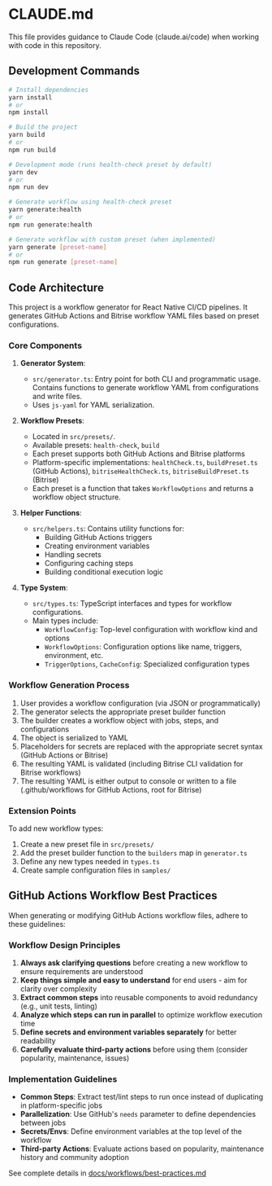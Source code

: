 # CLAUDE.md

This file provides guidance to Claude Code (claude.ai/code) when working with code in this repository.

## Development Commands

```bash
# Install dependencies
yarn install
# or
npm install

# Build the project
yarn build
# or
npm run build

# Development mode (runs health-check preset by default)
yarn dev
# or
npm run dev

# Generate workflow using health-check preset
yarn generate:health
# or
npm run generate:health

# Generate workflow with custom preset (when implemented)
yarn generate [preset-name]
# or
npm run generate [preset-name]
```

## Code Architecture

This project is a workflow generator for React Native CI/CD pipelines. It generates GitHub Actions and Bitrise workflow YAML files based on preset configurations.

### Core Components

1. **Generator System**:
   - `src/generator.ts`: Entry point for both CLI and programmatic usage. Contains functions to generate workflow YAML from configurations and write files.
   - Uses `js-yaml` for YAML serialization.

2. **Workflow Presets**:
   - Located in `src/presets/`.
   - Available presets: `health-check`, `build`
   - Each preset supports both GitHub Actions and Bitrise platforms
   - Platform-specific implementations: `healthCheck.ts`, `buildPreset.ts` (GitHub Actions), `bitriseHealthCheck.ts`, `bitriseBuildPreset.ts` (Bitrise)
   - Each preset is a function that takes `WorkflowOptions` and returns a workflow object structure.

3. **Helper Functions**:
   - `src/helpers.ts`: Contains utility functions for:
     - Building GitHub Actions triggers
     - Creating environment variables
     - Handling secrets
     - Configuring caching steps
     - Building conditional execution logic

4. **Type System**:
   - `src/types.ts`: TypeScript interfaces and types for workflow configurations.
   - Main types include:
     - `WorkflowConfig`: Top-level configuration with workflow kind and options
     - `WorkflowOptions`: Configuration options like name, triggers, environment, etc.
     - `TriggerOptions`, `CacheConfig`: Specialized configuration types

### Workflow Generation Process

1. User provides a workflow configuration (via JSON or programmatically)
2. The generator selects the appropriate preset builder function
3. The builder creates a workflow object with jobs, steps, and configurations
4. The object is serialized to YAML
5. Placeholders for secrets are replaced with the appropriate secret syntax (GitHub Actions or Bitrise)
6. The resulting YAML is validated (including Bitrise CLI validation for Bitrise workflows)
7. The resulting YAML is either output to console or written to a file (.github/workflows for GitHub Actions, root for Bitrise)

### Extension Points

To add new workflow types:
1. Create a new preset file in `src/presets/`
2. Add the preset builder function to the `builders` map in `generator.ts`
3. Define any new types needed in `types.ts`
4. Create sample configuration files in `samples/`

## GitHub Actions Workflow Best Practices

When generating or modifying GitHub Actions workflow files, adhere to these guidelines:

### Workflow Design Principles

1. **Always ask clarifying questions** before creating a new workflow to ensure requirements are understood
2. **Keep things simple and easy to understand** for end users - aim for clarity over complexity
3. **Extract common steps** into reusable components to avoid redundancy (e.g., unit tests, linting)
4. **Analyze which steps can run in parallel** to optimize workflow execution time
5. **Define secrets and environment variables separately** for better readability
6. **Carefully evaluate third-party actions** before using them (consider popularity, maintenance, issues)

### Implementation Guidelines

- **Common Steps**: Extract test/lint steps to run once instead of duplicating in platform-specific jobs
- **Parallelization**: Use GitHub's `needs` parameter to define dependencies between jobs
- **Secrets/Envs**: Define environment variables at the top level of the workflow
- **Third-party Actions**: Evaluate actions based on popularity, maintenance history and community adoption

See complete details in [docs/workflows/best-practices.md](/docs/workflows/best-practices.md)
